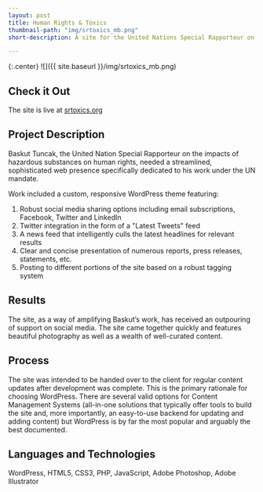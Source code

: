 ```yaml
---
layout: post
title: Human Rights & Toxics
thumbnail-path: "img/srtoxics_mb.png"
short-description: A site for the United Nations Special Rapporteur on Human Rights & Toxics

---
```


{:.center}
![]({{ site.baseurl }}/img/srtoxics_mb.png)

## Check it Out

The site is live at [srtoxics.org](https://www.srtoxics.org/)

## Project Description

Baskut Tuncak, the United Nation Special Rapporteur on the impacts of hazardous substances on human rights, needed a streamlined, sophisticated web presence specifically dedicated to his work under the UN mandate.

Work included a custom, responsive WordPress theme featuring:
1) Robust social media sharing options including email subscriptions, Facebook, Twitter and LinkedIn
2) Twitter integration in the form of a "Latest Tweets" feed
3) A news feed that intelligently culls the latest headlines for relevant results
4) Clear and concise presentation of numerous reports, press releases, statements, etc.
5) Posting to different portions of the site based on a robust tagging system

## Results

The site, as a way of amplifying Baskut’s work, has received an outpouring of support on social media. The site came together quickly and features beautiful photography as well as a wealth of well-curated content.

## Process

The site was intended to be handed over to the client for regular content updates after development was complete. This is the primary rationale for choosing WordPress. There are several valid options
for Content Management Systems (all-in-one solutions that typically offer tools to build the site and, more importantly, an easy-to-use backend for updating and adding content) but WordPress is by far the most popular and arguably the best documented.

## Languages and Technologies

WordPress, HTML5, CSS3, PHP, JavaScript, Adobe Photoshop, Adobe Illustrator
